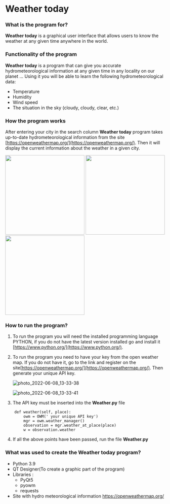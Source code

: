 # Weather today 

### What is the program for?

**Weather today** is a graphical user interface that allows 
users to know the weather at any given time anywhere in 
the world.

### Functionality of the program

**Weather today** is a program that can give you 
accurate hydrometeorological information at any 
given time in any locality on our planet ... 
Using it you will be able to learn the following 
hydrometeorological data:
- Temperature
- Humidity
- Wind speed
- The situation in the sky (cloudy, cloudy, clear, etc.)

### How the program works

After entering your city in the search column
**Weather today** program takes up-to-date hydrometeorological
information from the site [https://openweathermap.org/](https://openweathermap.org/).
Then it will display the current information about the weather 
in a given city.

<img height="250" src="https://user-images.githubusercontent.com/106494942/172617976-273eb9f2-7a5d-4e74-a473-b9fcee33476c.jpg" width="250"/> <img height="250" src="https://user-images.githubusercontent.com/106494942/172618598-9a44d419-3b66-4cb4-b905-0ed56df1035a.jpg" width="250"/> <img height="250" src="https://user-images.githubusercontent.com/106494942/172618667-4306bb0c-bf90-47c5-ad71-28e243928b50.jpg" width="250"/>

### How to run the program?

1. To run the program you will need the installed programming 
    language PYTHON, if you do not have the latest version installed 
    go and install it [https://www.python.org/](https://www.python.org/).

2. To run the program you need to have your key from the open weather map.
   If you do not have it, go to the link and register 
   on the site[https://openweathermap.org/](https://openweathermap.org/).
   Then generate your unique API key.

   ![photo_2022-06-08_13-33-38](https://user-images.githubusercontent.com/106494942/172618724-62d48d9a-9915-46c8-b8e9-fbc186f8b358.jpg)

   ![photo_2022-06-08_13-33-41](https://user-images.githubusercontent.com/106494942/172618772-e04c1d85-eab5-45e9-81be-0d144bfc99da.jpg)

3. The API key must be inserted into the **Weather.py** file
```
    def weather(self, place):
        owm = OWM(' your unique API key') 
        mgr = owm.weather_manager()
        observation = mgr.weather_at_place(place)
        w = observation.weather
```
4. If all the above points have been passed, run the file **Weather.py**

### What was used to create the Weather today program?

- Python 3.9
- QT Designer(To create a graphic part of the program)
- Libraries :
    - PyQt5
    - pyowm
    - requests
- Site with hydro meteorological information https://openweathermap.org/
 
